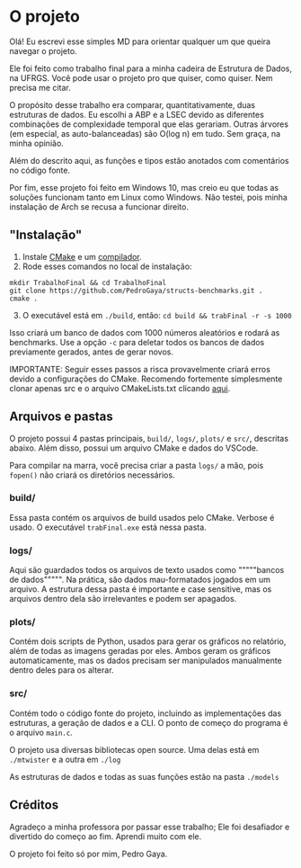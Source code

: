 ﻿# O projeto

Olá! Eu escrevi esse simples MD para orientar qualquer um que queira navegar o projeto.

Ele foi feito como trabalho final para a minha cadeira de Estrutura de Dados, na UFRGS. Você pode usar o projeto pro que quiser, como quiser. Nem precisa me citar.

O propósito desse trabalho era comparar, quantitativamente, duas estruturas de dados. Eu escolhi a ABP e a LSEC devido as diferentes combinações de complexidade temporal que elas gerariam. Outras árvores (em especial, as auto-balanceadas) são O(log n) em tudo. Sem graça, na minha opinião.

Além do descrito aqui, as funções e tipos estão anotados com comentários no código fonte.

Por fim, esse projeto foi feito em Windows 10, mas creio eu que todas as soluções funcionam tanto em Linux como Windows. Não testei, pois minha instalação de Arch se recusa a funcionar direito.

## "Instalação"

1. Instale [CMake](https://cmake.org/install/) e um [compilador](https://bellard.org/tcc/).
2. Rode esses comandos no local de instalação:

```
mkdir TrabalhoFinal && cd TrabalhoFinal
git clone https://github.com/PedroGaya/structs-benchmarks.git .
cmake .
```

3. O executável está em `./build`, então:
   `cd build && trabFinal -r -s 1000`

Isso criará um banco de dados com 1000 números aleatórios e rodará as benchmarks. Use a opção `-c` para deletar todos os bancos de dados previamente gerados, antes de gerar novos.

IMPORTANTE: Seguir esses passos a risca provavelmente criará erros devido a configurações do CMake. Recomendo fortemente simplesmente clonar apenas src e o arquivo CMakeLists.txt clicando [aqui](https://github.com/PedroGaya/structs-benchmarks-src).

## Arquivos e pastas

O projeto possui 4 pastas principais, `build/`, `logs/`, `plots/` e `src/`, descritas abaixo. Além disso, possui um arquivo CMake e dados do VSCode.

Para compilar na marra, você precisa criar a pasta `logs/` a mão, pois `fopen()` não criará os diretórios necessários.

### build/

Essa pasta contém os arquivos de build usados pelo CMake. Verbose é usado. O executável `trabFinal.exe` está nessa pasta.

### logs/

Aqui são guardados todos os arquivos de texto usados como """""bancos de dados""""". Na prática, são dados mau-formatados jogados em um arquivo. A estrutura dessa pasta é importante e case sensitive, mas os arquivos dentro dela são irrelevantes e podem ser apagados.

### plots/

Contém dois scripts de Python, usados para gerar os gráficos no relatório, além de todas as imagens geradas por eles. Ambos geram os gráficos automaticamente, mas os dados precisam ser manipulados manualmente dentro deles para os alterar.

### src/

Contém todo o código fonte do projeto, incluindo as implementações das estruturas, a geração de dados e a CLI. O ponto de começo do programa é o arquivo `main.c`.

O projeto usa diversas bibliotecas open source. Uma delas está em `./mtwister` e a outra em `./log`

As estruturas de dados e todas as suas funções estão na pasta `./models`

## Créditos

Agradeço a minha professora por passar esse trabalho; Ele foi desafiador e divertido do começo ao fim. Aprendi muito com ele.

O projeto foi feito só por mim, Pedro Gaya.
